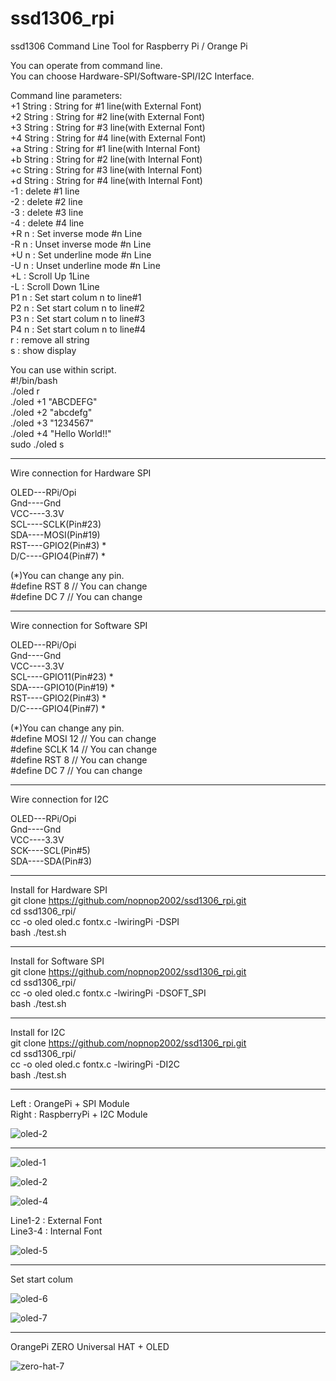 # ssd1306_rpi
ssd1306 Command Line Tool for Raspberry Pi / Orange Pi

You can operate from command line.  
You can choose Hardware-SPI/Software-SPI/I2C Interface.  

Command line parameters:  
+1 String : String for #1 line(with External Font)  
+2 String : String for #2 line(with External Font)  
+3 String : String for #3 line(with External Font)  
+4 String : String for #4 line(with External Font)  
+a String : String for #1 line(with Internal Font)  
+b String : String for #2 line(with Internal Font)  
+c String : String for #3 line(with Internal Font)  
+d String : String for #4 line(with Internal Font)  
-1 : delete #1 line  
-2 : delete #2 line  
-3 : delete #3 line  
-4 : delete #4 line  
+R n : Set inverse mode #n Line  
-R n : Unset inverse mode #n Line  
+U n : Set underline mode #n Line  
-U n : Unset underline mode #n Line  
+L   : Scroll Up 1Line  
-L   : Scroll Down 1Line  
P1 n : Set start colum n to line#1  
P2 n : Set start colum n to line#2  
P3 n : Set start colum n to line#3  
P4 n : Set start colum n to line#4  
r  : remove all string  
s  : show display  

You can use within script.  
#!/bin/bash  
./oled r  
./oled +1 "ABCDEFG"  
./oled +2 "abcdefg"  
./oled +3 "1234567"  
./oled +4 "Hello World!!"  
sudo ./oled s  

---

Wire connection for Hardware SPI

OLED---RPi/Opi  
Gnd----Gnd  
VCC----3.3V  
SCL----SCLK(Pin#23)  
SDA----MOSI(Pin#19)  
RST----GPIO2(Pin#3) *  
D/C----GPIO4(Pin#7) *  

(*)You can change any pin.  
#define RST  8  // You can change   
#define DC   7  // You can change   

---

Wire connection for Software SPI

OLED---RPi/Opi  
Gnd----Gnd  
VCC----3.3V  
SCL----GPIO11(Pin#23) *  
SDA----GPIO10(Pin#19) *  
RST----GPIO2(Pin#3) *  
D/C----GPIO4(Pin#7) *  

(*)You can change any pin.  
#define MOSI 12 // You can change   
#define SCLK 14 // You can change   
#define RST  8  // You can change   
#define DC   7  // You can change   

---

Wire connection for I2C

OLED---RPi/Opi  
Gnd----Gnd  
VCC----3.3V  
SCK----SCL(Pin#5)  
SDA----SDA(Pin#3)  

---

Install for Hardware SPI  
git clone https://github.com/nopnop2002/ssd1306_rpi.git  
cd ssd1306_rpi/  
cc -o oled oled.c fontx.c -lwiringPi -DSPI  
bash ./test.sh  

---

Install for Software SPI  
git clone https://github.com/nopnop2002/ssd1306_rpi.git  
cd ssd1306_rpi/  
cc -o oled oled.c fontx.c -lwiringPi -DSOFT_SPI  
bash ./test.sh  

---

Install for I2C  
git clone https://github.com/nopnop2002/ssd1306_rpi.git  
cd ssd1306_rpi/  
cc -o oled oled.c fontx.c -lwiringPi -DI2C  
bash ./test.sh  

---

Left  : OrangePi + SPI Module  
Right : RaspberryPi + I2C Module  

![oled-2](https://user-images.githubusercontent.com/6020549/28252021-b1a9ff4a-6ac5-11e7-9265-b757e4b3cf1d.JPG)

---

![oled-1](https://cloud.githubusercontent.com/assets/6020549/24071131/782737a8-0c0e-11e7-9312-44ec00312f52.JPG)

![oled-2](https://cloud.githubusercontent.com/assets/6020549/25184287/f9945e38-2554-11e7-9075-e63d90b4a3a2.jpg)

![oled-4](https://cloud.githubusercontent.com/assets/6020549/24076582/e037998c-0c77-11e7-9e48-525e27c478a3.JPG)

Line1-2 : External Font  
Line3-4 : Internal Font  


![oled-5](https://cloud.githubusercontent.com/assets/6020549/24293214/f627fefc-10d3-11e7-9304-bcfd58d59d92.JPG)

---

Set start colum  

![oled-6](https://cloud.githubusercontent.com/assets/6020549/24125179/b3b09bfe-0e0a-11e7-83bc-9dbd7b26db18.JPG)


![oled-7](https://cloud.githubusercontent.com/assets/6020549/24125192/d2c40328-0e0a-11e7-8a6a-884c0600059e.JPG)

---

OrangePi ZERO Universal HAT + OLED  

![zero-hat-7](https://user-images.githubusercontent.com/6020549/28547249-00f71026-7109-11e7-9a11-0bbb95423381.JPG)
